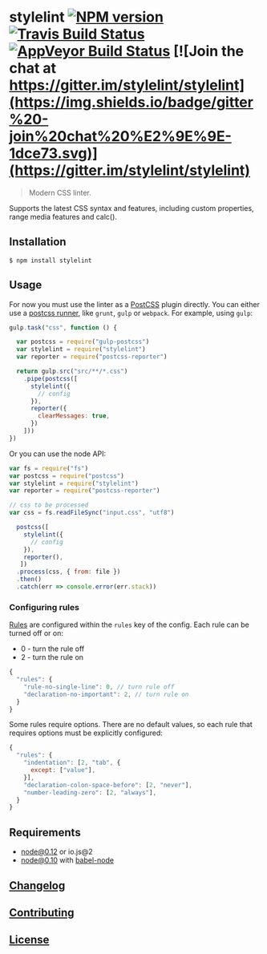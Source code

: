 # stylelint [![NPM version](http://img.shields.io/npm/v/stylelint.svg)](https://www.npmjs.org/package/stylelint) [![Travis Build Status](https://img.shields.io/travis/stylelint/stylelint/master.svg?label=unix%20build)](https://travis-ci.org/stylelint/stylelint) [![AppVeyor Build Status](https://img.shields.io/appveyor/ci/MoOx/stylelint/master.svg?label=windows%20build)](https://ci.appveyor.com/project/MoOx/stylelint) [![Join the chat at https://gitter.im/stylelint/stylelint](https://img.shields.io/badge/gitter%20-join%20chat%20%E2%9E%9E-1dce73.svg)](https://gitter.im/stylelint/stylelint)

> Modern CSS linter.

Supports the latest CSS syntax and features, including custom properties, range media features and calc().

## Installation

```console
$ npm install stylelint
```

## Usage

For now you must use the linter as a [PostCSS](https://github.com/postcss/postcss#usage) plugin directly. You can either use a [postcss runner](https://github.com/postcss/postcss#usage), like `grunt`, `gulp` or `webpack`. For example, using `gulp`:

```js
gulp.task("css", function () {

  var postcss = require("gulp-postcss")
  var stylelint = require("stylelint")
  var reporter = require("postcss-reporter")

  return gulp.src("src/**/*.css")
    .pipe(postcss([
      stylelint({
        // config
      }),
      reporter({
        clearMessages: true,
      })
    ]))
})
```

Or you can use the node API:

```js
var fs = require("fs")
var postcss = require("postcss")
var stylelint = require("stylelint")
var reporter = require("postcss-reporter")

// css to be processed
var css = fs.readFileSync("input.css", "utf8")

  postcss([
    stylelint({
      // config
    }),
    reporter(),
   ])
  .process(css, { from: file })
  .then()
  .catch(err => console.error(err.stack))
```

### Configuring rules

[Rules](docs/rules.md) are configured within the `rules` key of the config. Each rule can be turned off or on:

* 0 - turn the rule off
* 2 - turn the rule on

```js
{
  "rules": {
    "rule-no-single-line": 0, // turn rule off
    "declaration-no-important": 2, // turn rule on
  }
}
```

Some rules require options. There are no default values, so each rule that requires options must be explicitly configured:

```js
{
  "rules": {
    "indentation": [2, "tab", {
      except: ["value"],
    }],
    "declaration-colon-space-before": [2, "never"],
    "number-leading-zero": [2, "always"],
  }
}
```

## Requirements

* node@0.12 or io.js@2
* node@0.10 with [babel-node](http://babeljs.io/docs/usage/cli/#babel-node)

## [Changelog](CHANGELOG.md)

## [Contributing](CONTRIBUTING.md)

## [License](LICENSE)
